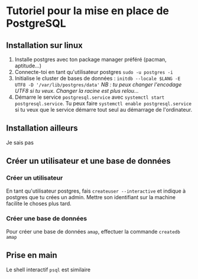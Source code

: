 # Tutoriel pour la mise en place de PostgreSQL

## Installation sur linux

 1. Installe postgres avec ton package manager préféré (pacman, aptitude...)
 2. Connecte-toi en tant qu'utilisateur postgres `sudo -u postgres -i`
 3. Initialise le cluster de bases de données :
 ```initdb --locale $LANG -E UTF8 -D '/var/lib/postgres/data'```
 _NB : tu peux changer l'encodage UTF8 si tu veux. Changer la racine est plus relou..._ 
 4. Démarre le service `postgresql.service` avec `systemctl start postgresql.service`. Tu peux faire `systemctl enable postgresql.service` si tu veux que le service démarre tout seul au démarrage de l'ordinateur.

## Installation ailleurs

Je sais pas

## Créer un utilisateur et une base de données

### Créer un utilisateur
En tant qu'utilisateur postgres, fais `createuser --interactive` et indique à postgres que tu crées un admin. Mettre son identifiant sur la machine facilite le choses plus tard.

### Créer une base de données
Pour créer une base de données `amap`, effectuer la commande `createdb amap`

## Prise en main

Le shell interactif `psql` est similaire 